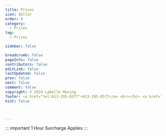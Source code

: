```yaml
---
title: Prices
icon: dollar
order: 4
category:
  - Prices
tag:
  - Prices

sidebar: false

breadcrumb: false
pageInfo: false
contributors: false
editLink: false
lastUpdated: false
prev: false
next: false
comment: false
copyright: © 2024 Labelle Moving
footer: <a href="tel:613-295-8577">613-295-8577</a> <br></br> <a href="mailto:info@labellemoving.com">info@labellemoving.com</a>
hint: false



---
```


::: important 1 Hour Surcharge Applies 
:::






  <VPBanner
  title="Full Move"
  content="Listed below are our prices per mover with truck"
  color= "var(--banner-text)"
  logo="/assets/image/truck01.svg"
  :actions='[
    {
      text: "$90.00/Hr",
      link:"",
      type: "primary",
    },
    {
      text: "$120.00/Hr",
      link: "",
      type: "primary",
    },
    {
      text: "$150.00/Hr",
      link: "",
      type: "primary",
    },
    {
      text: "$180.00/Hr",
      link: "",
      type: "primary",
    },
  ]'
/>
<VPBanner
  title="Moving Help"
  content="Listed below are our prices per mover without truck"
  color= "var(--banner-text)"
  logo="/assets/image/trolley.svg"
  :actions='[
    {
      text: "$50.00/Hr",
      link:"",
      type: "primary",
    },
    {
      text: "$80.00/Hr",
      link: "",
      type: "primary",
    },
    {
      text: "$110.00/Hr",
      link: "",
      type: "primary",
    },
    {
      text: "$140.00/Hr",
      link: "",
      type: "primary",
    },
  ]'
/>

